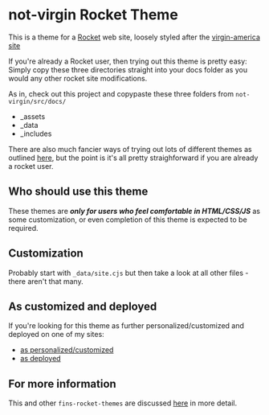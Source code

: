 # not-virgin Rocket Theme

This is a theme for a [Rocket](https://rocket.modern-web.dev/) web site, loosely styled after the [virgin-america site](https://www.virgin.com/branson-family/richard-branson-blog/virgin-america)

If you're already a Rocket user, then trying out this theme is pretty easy: Simply copy these three directories straight into your docs folder as you would any other rocket site modifications.

As in, check out this project and copypaste these three folders from `not-virgin/src/docs/`

- _assets
- _data
- _includes

There are also much fancier ways of trying out lots of different themes as outlined [here](https://webappwriter.com/rocket-themes/all/installation/), but the point is it's all pretty straighforward if you are already a rocket user.

## Who should use this theme

These themes are _**only for users who feel comfortable in HTML/CSS/JS**_ as some customization, or even completion of this theme is expected to be required.

## Customization

Probably start with `_data/site.cjs` but then take a look at all other files - there aren't that many.

## As customized and deployed

If you're looking for this theme as further personalized/customized and deployed on one of my sites:

- [as personalized/customized](https://github.com/petecarapetyan/betterology)
- [as deployed](https://betterology.com/)

## For more information

This and other `fins-rocket-themes` are discussed [here](https://webappwriter.com/rocket-themes/) in more detail.
